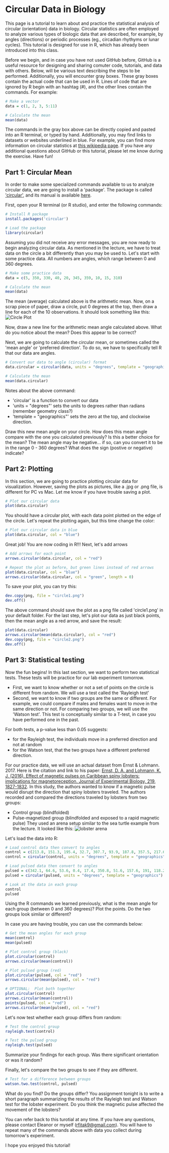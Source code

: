 # Circular Data in Biology
This page is a tutorial to learn about and practice the statistical analysis of circular (orientation) data in biology.  Circular statistics are often employed to analyze various types of biologic data that are described, for example, by angles (directions) or periodic processes (eg., circadian rhythyms or lunar cycles).  This tutorial is designed for use in R, which has already been introduced into this class.

Before we begin, and in case you have not used GitHub before, GitHub is a useful resource for designing and sharing comuter code, tutorials, and data with others.  Below, will be various text describing the steps to be performed.  Additionally, you will encounter gray boxes.  These gray boxes contain the actual code that can be used in R.  Lines of code that are ignored by R begin with an hashtag (#), and the other lines contain the commands.  For example:
```R
# Make a vector
data = c(1, 2, 3, 5:11)

# Calculate the mean
mean(data)
```
The commands in the gray box above can be directly copied and pasted into an R terminal, or typed by hand.  Additionally, you may find links to datasets or websites underlined in blue.  For example, you can find more information on circular statistics at [this wikipedia page](https://en.wikipedia.org/wiki/Directional_statistics). If you have any additional questions about GitHub or this tutorial, please let me know during the exercise.  Have fun!

## Part 1:  Circular Mean
In order to make some specialized commands available to us to analyze circular data, we are going to install a 'package'.  The package is called ['circular'](https://cran.r-project.org/web/packages/circular/index.html), and its manual is available [here](https://cran.r-project.org/web/packages/circular/circular.pdf).

First, open your R terminal (or R studio), and enter the following commands:
```R
# Install R package
install.packages('circular')

# Load the package
library(circular)
```
Assuming you did not receive any error messages, you are now ready to begin analyzing circular data.
As mentioned in the lecture, we have to treat data on the circle a bit differently than you may be used to.
Let's start with some practice data. All numbers are angles, which range between 0 and 360 degrees.
```R
# Make some practice data
data = c(5, 350, 330, 40, 20, 345, 359, 10, 15, 310)

# Calculate the mean
mean(data)
```
The mean (average) calculated above is the arithmetic mean.  Now, on a scrap piece of paper, draw a circle, put 0 degrees at the top, then draw a line for each of the 10 observations.  It should look something like this:
![Circle Plot](./circle.jpg)

Now, draw a new line for the arithmetic mean angle calculated above.  What do you notice about the mean?  Does this appear to be correct?

Next, we are going to calculate the circular mean, or sometimes called the 'mean angle' or 'preferred direction'.  To do so, we have to specifically tell R that our data are angles.
```R
# Convert our data to angle (circular) format
data.circular = circular(data, units = "degrees", template = "geographics")

# Calculate the mean
mean(data.circular)
```
Notes about the above command:
- 'circular' is a function to convert our data
- 'units = "degrees"' sets the units to degrees rather than radians (remember geometry class?)
- 'template = "geographics"' sets the zero at the top, and clockwise direction.

Draw this new mean angle on your circle. How does this mean angle compare with the one you calculated previously? Is this a better choice for the mean?  The mean angle may be negative... if so, can you convert it to be in the range 0 - 360 degrees?  What does the sign (postive or negative) indicate?

## Part 2:  Plotting
In this section, we are going to practice plotting circular data for visualization.  However, saving the plots as pictures, like a .jpg or .png file, is different for PC vs Mac.  Let me know if you have trouble saving a plot.
```R
# Plot our circular data
plot(data.circular)
```
You should have a circular plot, with each data point plotted on the edge of the circle.  Let's repeat the plotting again, but this time change the color:
```R
# Plot our circular data in blue
plot(data.circular, col = "blue")
```
Great job!  You are now coding in R!!!
Next, let's add arrows
```R
# Add arrows for each point
arrows.circular(data.circular, col = "red")

# Repeat the plot as before, but green lines instead of red arrows
plot(data.circular, col = "blue")
arrows.circular(data.circular, col = "green", length = 0)
```
To save your plot, you can try this:
```R
dev.copy(png, file = "circle1.png")
dev.off()
```
The above command should save the plot as a png file called 'circle1.png' in your default folder.
For the last step, let's plot our data as just black points, then the mean angle as a red arrow, and save the result:
```R
plot(data.circular)
arrows.circular(mean(data.circular), col = "red")
dev.copy(png, file = "circle2.png")
dev.off()
```
## Part 3:  Statistical testing
Now the fun begins!  In this last section, we want to perform two statistical tests.  These tests will be practice for our lab experiment tomorrow.
- First, we want to know whether or not a set of points on the circle is different from random.  We will use a test called the 'Rayleigh test'
- Second, we want to know if two groups are the same or different.  For example, we could compare if males and females want to move in the same direction or not.  For comparing two groups, we will use the 'Watson test'.  This test is conceptually similar to a T-test, in case you have performed one in the past.

For both tests, a p-value less than 0.05 suggests:
- for the Rayleigh test, the individuals move in a preferred direction and not at random
- for the Watson test, that the two groups have a different preferred direction.

For our practice data, we will use an actual dataset from Ernst & Lohmann. 2017.  Here is the citation and link to his paper:
[Ernst, D. A. and Lohmann, K. J. (2016). Effect of magnetic pulses on Caribbean spiny lobsters: implications for magnetoreception. Journal of Experimental Biology, 219, 1827-1832](http://jeb.biologists.org/content/219/12/1827).  In this study, the authors wanted to know if a magnetic pulse would disrupt the direction that spiny lobsters traveled. The authors recorded and compared the directions traveled by lobsters from two groups:
- Control group (blindfolded)
- Pulse-magnetized group (blindfolded and exposed to a rapid magnetic pulse)
They used an arena setup similar to the sea turtle example from the lecture.  It looked like this: ![lobster arena](./lobster-arena.gif)

Let's load the data into R:
```R
# Load control data then convert to angles
control = c(213.8, 151.3, 195.4, 32.7, 307.7, 93.9, 187.8, 357.5, 217.6, 307, 196.6, 233.6, 97)
control = circular(control, units = "degrees", template = "geographics")

# Load pulsed data then convert to angles
pulsed = c(342.1, 64.6, 53.6, 0.4, 17.4, 350.8, 51.6, 157.6, 191, 118.2, 317.9, 70.1, 55.8, 73.4)
pulsed = circular(pulsed, units = "degrees", template = "geographics")

# Look at the data in each group
control
pulsed
```
Using the R commands we learned previously, what is the mean angle for each group (between 0 and 360 degrees)?  Plot the points.  Do the two groups look similar or different?

In case you are having trouble, you can use the commands below:
```R
# Get the mean angles for each group
mean(control)
mean(pulsed)

# Plot control group (black)
plot.circular(control)
arrows.circular(mean(control))

# Plot pulsed group (red)
plot.circular(pulsed, col = "red")
arrows.circular(mean(pulsed), col = "red")

# OPTIONAL:  Plot both together
plot.circular(control)
arrows.circular(mean(control))
points(pulsed, col = "red")
arrows.circular(mean(pulsed), col = "red")
```
Let's now test whether each group differs from random:
```R
# Test the control group
rayleigh.test(control)

# Test the pulsed group
rayleigh.test(pulsed)
```
Summarize your findings for each group.  Was there significant orientation or was it random?

Finally, let's compare the two groups to see if they are different.
```R
# Test for a difference between groups
watson.two.test(control, pulsed)
```
What do you find?  Do the groups differ?  You assignment tonight is to write a short paragraph summarizing the results of the Rayleigh test and Watson test for the lobster experiment.  Do you think the magnetic pulse affected the movement of the lobsters?

You can refer back to this turotial at any time.  If you have any questions, please contact Eleanor or myself (rfitak9@gmail.com).  You will have to repeat many of the commands above with data you collect during tomorrow's experiment.

I hope you enjoyed this tutorial!
